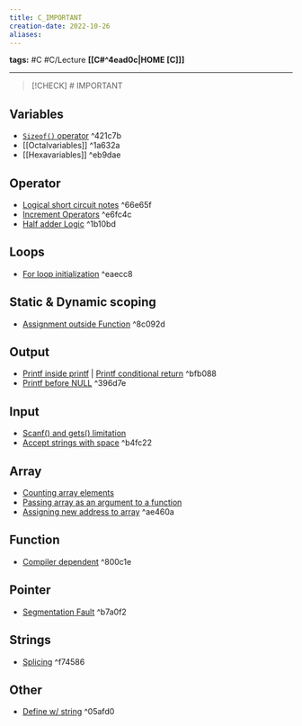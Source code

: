 ```yaml
---
title: C_IMPORTANT
creation-date: 2022-10-26
aliases:
---
```

**tags:** #C #C/Lecture
**[[C#^4ead0c|HOME [C]]]**

---
>[!CHECK] # IMPORTANT
## Variables
- [`Sizeof()` operator](Csizeofoperatorincrement.md) ^421c7b
- [[Octalvariables]] ^1a632a
- [[Hexavariables]] ^eb9dae

## Operator
- [Logical short circuit notes](Clogicalshort.md) ^66e65f
- [Increment Operators](Cincrementdecrement.md) ^e6fc4c
- [Half adder Logic](Chalfadderlogic.md) ^1b10bd

## Loops
- [For loop initialization](Cforloopinitialization.md) ^eaecc8

## Static & Dynamic scoping
- [Assignment outside Function](Cassignmentoutside.md) ^8c092d

## Output
- [Printf inside printf](Cprintftoprintf) | [Printf conditional return](Cprintfconditionalreturn.md) ^bfb088
- [Printf before NULL](CPRINTFbeforenull.md) ^396d7e
## Input
- [Scanf() and gets() limitation](Cscanf&getslimit)
- [Accept strings with space](CSCANFstringwspace.md) ^b4fc22

## Array
- [Counting array elements](Ccountingarrayelements.md)
- [Passing array as an argument to a function](Cpassingarrayfunction.md)
- [Assigning new address to array](Cassigningnewaddress.md) ^ae460a

## Function
- [Compiler dependent](Ccompilerdependent.md) ^800c1e

## Pointer
- [Segmentation Fault](Csegmentationfault.md) ^b7a0f2

## Strings
- [Splicing](Csplicing.md) ^f74586

## Other
- [Define w/ string](Cdefinesimplified) ^05afd0